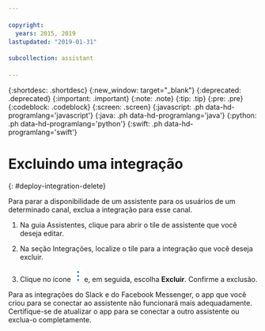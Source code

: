 ```yaml
---

copyright:
  years: 2015, 2019
lastupdated: "2019-01-31"

subcollection: assistant

---
```


{:shortdesc: .shortdesc}
{:new_window: target="_blank"}
{:deprecated: .deprecated}
{:important: .important}
{:note: .note}
{:tip: .tip}
{:pre: .pre}
{:codeblock: .codeblock}
{:screen: .screen}
{:javascript: .ph data-hd-programlang='javascript'}
{:java: .ph data-hd-programlang='java'}
{:python: .ph data-hd-programlang='python'}
{:swift: .ph data-hd-programlang='swift'}

# Excluindo uma integração
{: #deploy-integration-delete}

Para parar a disponibilidade de um assistente para os usuários de um determinado canal, exclua a integração para esse canal.

1.  Na guia Assistentes, clique para abrir o tile de assistente que você deseja editar.

1.  Na seção Integrações, localize o tile para a integração que você deseja excluir.

1.  Clique no ícone ![abrir e fechar a lista de opções](images/kabob-beta.png) e, em seguida, escolha **Excluir**. Confirme a exclusão.

Para as integrações do Slack e do Facebook Messenger, o app que você criou para se conectar ao assistente não funcionará mais adequadamente. Certifique-se de atualizar o app para se conectar a outro assistente ou exclua-o completamente.
